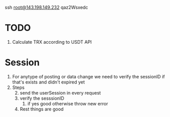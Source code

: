 ssh root@143.198.149.232
qaz2Wsxedc

# TODO
1) Calculate TRX according to USDT API


# Session
1) For anytype of posting or data change we need to verify the sessionID if that's exists and didn't expired yet
2) Steps
   <!-- 1) save the session as a cookie to thee client -->
   2) send the userSession in every request
   3) verify the sesssionID 
      1) if yes good otherwise throw new error
   4) Rest things are good
    